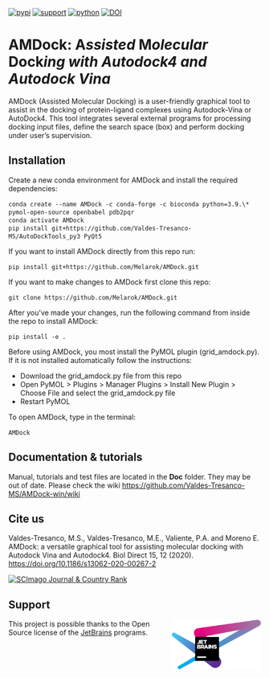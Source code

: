 [![pypi](https://img.shields.io/pypi/v/AMDock)](https://pypi.org/project/AMDock/)
[![support](https://img.shields.io/badge/support-JetBrains-brightgreen)](https://www.jetbrains.com/?from=gmx_MMPBSA)
[![python](https://img.shields.io/badge/python-v3.x-blue)]()
[![DOI](https://img.shields.io/badge/DOI-10.1186%2Fs13062--020--00267--2-blue)](https://doi.org/10.1186/s13062-020-00267-2)
# AMDock: **A***ssisted* **M***olecular* **Dock***ing with Autodock4 and Autodock Vina*
AMDock (Assisted Molecular Docking) is a user-friendly graphical tool to assist in the docking of protein-ligand 
complexes using Autodock-Vina or AutoDock4. This tool integrates several external programs for processing docking input 
files, define the search space (box) and perform docking under user’s supervision.

## Installation

Create a new conda environment for AMDock and install the required dependencies:

    conda create --name AMDock -c conda-forge -c bioconda python=3.9.\* pymol-open-source openbabel pdb2pqr
    conda activate AMDock
    pip install git+https://github.com/Valdes-Tresanco-MS/AutoDockTools_py3 PyQt5

If you want to install AMDock directly from this repo run:

    pip install git+https://github.com/Melarok/AMDock.git

If you want to make changes to AMDock first clone this repo:
    
    git clone https://github.com/Melarok/AMDock.git

After you've made your changes, run the following command from inside the repo to install AMDock:

    pip install -e .

Before using AMDock, you most install the PyMOL plugin (grid_amdock.py).
If it is not installed automatically follow the instructions:
- Download the grid_amdock.py file from this repo
- Open PyMOL > Plugins > Manager Plugins > Install New Plugin > Choose File and select the grid_amdock.py file
- Restart PyMOL

To open AMDock, type in the terminal:

    AMDock

## Documentation & tutorials

Manual, tutorials and test files are located in the **Doc** folder.
They may be out of date. Please check the wiki https://github.com/Valdes-Tresanco-MS/AMDock-win/wiki

## Cite us

Valdes-Tresanco, M.S., Valdes-Tresanco, M.E., Valiente, P.A. and Moreno E. AMDock: a versatile graphical tool for
assisting molecular docking with Autodock Vina and Autodock4. Biol Direct 15, 12 (2020). https://doi.org/10.1186/s13062-020-00267-2
 
<a href="https://www.scimagojr.com/journalsearch.php?q=5800173376&amp;tip=sid&amp;exact=no" title="SCImago Journal &amp; Country Rank"><img border="0" src="https://www.scimagojr.com/journal_img.php?id=5800173376" alt="SCImago Journal &amp; Country Rank"/></a>

## Support
[<img src="./AMDock/data/jetbrains-variant-4.png" height="100" align="right" />](https://www.jetbrains.com/?from=https://github.com/Valdes-Tresanco-MS/AMDock)
This project is possible thanks to the Open Source license of the 
[JetBrains](https://www.jetbrains.com/?from=https://github.com/Valdes-Tresanco-MS/AMDock) programs.
